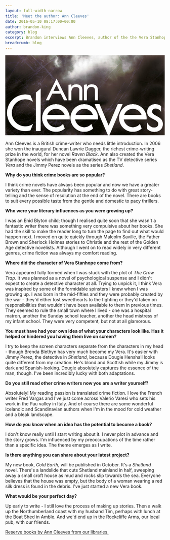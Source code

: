 ```yaml
---
layout: full-width-narrow
title: 'Meet the author: Ann Cleeves'
date: 2016-05-10 08:17:00+00:00
author: brandon-king
category: blog
excerpt: Brandon interviews Ann Cleeves, author of the the Vera Stanhope novels.
breadcrumb: blog
---
```

![Ann Cleeves book cover](/images/featured/featured-ann-cleeves.jpg)

Ann Cleeves is a British crime-writer who needs little introduction. In 2006 she won the inaugural Duncan Lawrie Dagger, the richest crime-writing prize in the world, for her novel <cite>Raven Black</cite>. Ann also created the Vera Stanhope novels which have been dramatised as the TV detective series <cite>Vera</cite> and the Jimmy Perez novels as the series <cite>Shetland</cite>.

**Why do you think crime books are so popular?**

I think crime novels have always been popular and now we have a greater variety than ever. The popularity has something to do with great story-telling and the sense of resolution at the end of the novel. There are books to suit every possible taste from the gentle and domestic to pacy thrillers.

**Who were your literary influences as you were growing up?**

I was an Enid Blyton child; though I realised quite soon that she wasn't a fantastic writer there was something very compulsive about her books. She had the skill to make the reader long to turn the page to find out what would happen next. I moved on quite quickly through Malcolm Saville, the Father Brown and Sherlock Holmes stories to Christie and the rest of the Golden Age detective novelists. Although I went on to read widely in very different genres, crime fiction was always my comfort reading.

**Where did the character of Vera Stanhope come from?**

Vera appeared fully formed when I was stuck with the plot of <cite>The Crow Trap</cite>. It was planned as a novel of psychological suspense and I didn't expect to create a detective character at all. Trying to unpick it, I think Vera was inspired by some of the formidable spinsters I knew when I was growing up. I was born in the mid-fifties and they were probably created by the war - they'd either lost sweethearts to the fighting or they'd taken on responsibilities that wouldn't have been available to them in previous times. They seemed to rule the small town where I lived - one was a hospital matron, another the Sunday school teacher, another the head mistress of my infant school. They were very competent, but not at all glamorous.

**You must have had your own idea of what your characters look like. Has it helped or hindered you having them live on screen?**

I try to keep the screen characters separate from the characters in my head - though Brenda Blethyn has very much become my Vera.  It's easier with Jimmy Perez, the detective in <cite>Shetland</cite>, because Dougie Henshall looks quite different from my creation. He's blond and Scottish while my Jimmy is dark and Spanish-looking. Dougie absolutely captures the essence of the man, though. I've been incredibly lucky with both adaptations.

**Do you still read other crime writers now you are a writer yourself?**

Absolutely! My reading passion is translated crime fiction. I love the French writer Fred Vargas and I've just come across Valerio Varesi who sets his work in the Pau valley in Italy. And of course there are some wonderful Icelandic and Scandinavian authors when I'm in the mood for cold weather and a bleak landscape.

**How do you know when an idea has the potential to become a book?**

I don't know really until I start writing about it. I never plot in advance and the story grows. I'm influenced by my preoccupations of the time rather than a specific idea. The theme emerges as I write.

**Is there anything you can share about your latest project?**

My new book, <cite>Cold Earth</cite>, will be published in October. It's a <cite>Shetland</cite> novel. There's a landslide that cuts Shetland mainland in half, sweeping away a small croft house as mud and rocks slip towards the sea. Everyone believes that the house was empty, but the body of a woman wearing a red silk dress is found in the debris. I've just started a new Vera book.

**What would be your perfect day?**

Up early to write - I still love the process of making up stories. Then a walk up the Northumberland coast with my husband Tim, perhaps with lunch at the Boat Shed in Amble. And we'd end up in the Rockcliffe Arms, our local pub, with our friends.

[Reserve books by Ann Cleeves from our libraries.](https://suffolk.spydus.co.uk/cgi-bin/spydus.exe/ENQ/OPAC/BIBENQ/19504702?QRY=CAUBIB%3C%20IRN(4807)&QRYTEXT=Cleeves%2C%20Ann)
